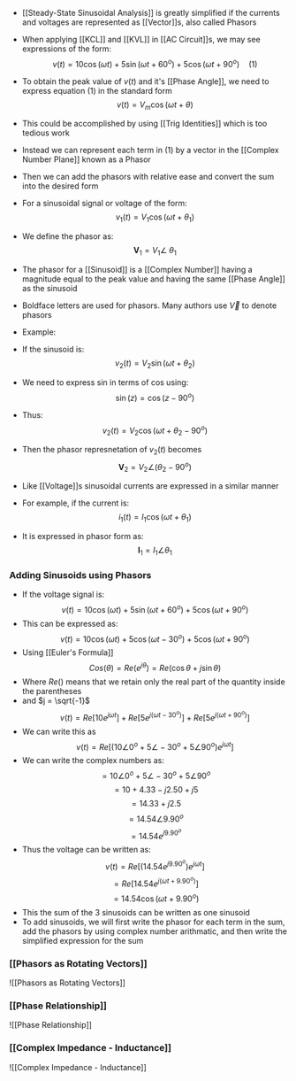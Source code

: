 - [[Steady-State Sinusoidal Analysis]] is greatly simplified if the currents and voltages are represented as [[Vector]]s, also called Phasors
- When applying [[KCL]] and [[KVL]] in [[AC Circuit]]s, we may see expressions of the form:
$$ v(t) = 10\cos(\omega t) + 5\sin(\omega t + 60^o) + 5\cos(\omega t + 90^o)\quad (1) $$
- To obtain the peak value of $v(t)$ and it's [[Phase Angle]], we need to express equation (1) in the standard form
$$ v(t) = V_m \cos(\omega t + \theta) $$
- This could be accomplished by using [[Trig Identities]] which is too tedious work
- Instead we can represent each term in (1) by a vector in the [[Complex Number Plane]] known as a Phasor
- Then we can add the phasors with relative ease and convert the sum into the desired form
- For a sinusoidal signal or voltage of the form:
$$ v_1(t) = V_1\cos(\omega t+\theta_1) $$
- We define the phasor as:
$$ \boldsymbol V_1 = V_1\angle\;\theta_1 $$
- The phasor for a [[Sinusoid]] is a [[Complex Number]] having a magnitude equal to the peak value and having the same [[Phase Angle]] as the sinusoid
- Boldface letters are used for phasors. Many authors use $\vec V$ to denote phasors

- Example:
- If the sinusoid is: 
$$ v_2(t) = V_2\sin (\omega t + \theta_2) $$
- We need to express sin in terms of cos using:
$$ \sin(z) = \cos(z-90^o) $$
- Thus:
$$ v_2(t) = V_2\cos(\omega t + \theta_2 - 90^o) $$
- Then the phasor represnetation of $v_2(t)$ becomes
$$ \boldsymbol V_2 = V_2\angle(\theta_2-90^o) $$
- Like [[Voltage]]s sinusoidal currents are expressed in a similar manner
- For example, if the current is:
$$ i_1(t) = I_1\cos(\omega t + \theta_1) $$
- It is expressed in phasor form as:
$$ \boldsymbol I_1 = I_1\angle\theta_1 $$

### Adding Sinusoids using Phasors
- If the voltage signal is:
$$ v(t) = 10\cos(\omega t) + 5\sin(\omega t + 60^o) + 5\cos(\omega t+90^o) $$
- This can be expressed as:
$$ v(t) = 10\cos(\omega t) + 5\cos(\omega t-30^o) + 5\cos(\omega t + 90^o) $$
- Using [[Euler's Formula]]
$$ Cos(\theta) = Re(e^{j\theta}) = Re(\cos\theta + j\sin\theta) $$
- Where $Re()$ means that we retain only the real part of the quantity inside the parentheses
- and $j = \sqrt{-1}$
$$ v(t) = Re[10e^{j\omega t}] + Re[5e^{j(\omega t - 30^o)}] + Re[5e^{j(\omega t+90^o)}] $$
- We can write this as
$$ v(t) = Re[(10\angle0^o + 5\angle-30^o + 5\angle 90^o)e^{j\omega t}] $$
- We can write the complex numbers as:
$$ = 10\angle0^o + 5\angle-30^o + 5\angle90^o $$
$$ = 10+4.33-j2.50+j5 $$
$$ = 14.33 + j2.5 $$
$$ = 14.54\angle9.90^o $$
$$ = 14.54e^{j9.90^o} $$
- Thus the voltage can be written as:
$$ v(t) = Re[(14.54e^{j9.90^o})e^{j\omega t}] $$
$$ = Re[14.54e^{j(\omega t + 9.90^o)}] $$
$$ = 14.54\cos(\omega t + 9.90^o) $$
- This the sum of the 3 sinusoids can be written as one sinusoid
- To add sinusoids, we will first write the phasor for each term in the sum, add the phasors by using complex number arithmatic, and then write the simplified expression for the sum

### [[Phasors as Rotating Vectors]]
![[Phasors as Rotating Vectors]]

### [[Phase Relationship]]
![[Phase Relationship]]

### [[Complex Impedance - Inductance]]
![[Complex Impedance - Inductance]]

